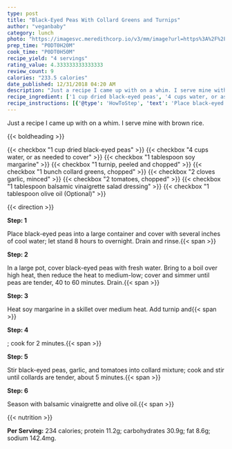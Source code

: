 ```yaml
---
type: post
title: "Black-Eyed Peas With Collard Greens and Turnips"
author: "veganbaby"
category: lunch
photo: "https://imagesvc.meredithcorp.io/v3/mm/image?url=https%3A%2F%2Fimages.media-allrecipes.com%2Fuserphotos%2F6204787.jpg"
prep_time: "P0DT0H20M"
cook_time: "P0DT0H50M"
recipe_yield: "4 servings"
rating_value: 4.333333333333333
review_count: 9
calories: "233.5 calories"
date_published: 12/31/2018 04:20 AM
description: "Just a recipe I came up with on a whim. I serve mine with brown rice."
recipe_ingredient: ['1 cup dried black-eyed peas', '4 cups water, or as needed to cover', '1 tablespoon soy margarine', '1 turnip, peeled and chopped', '1 bunch collard greens, chopped', '2 cloves garlic, minced', '2 tomatoes, chopped', '1 tablespoon balsamic vinaigrette salad dressing', '1 tablespoon olive oil']
recipe_instructions: [{'@type': 'HowToStep', 'text': 'Place black-eyed peas into a large container and cover with several inches of cool water; let stand 8 hours to overnight. Drain and rinse.\n'}, {'@type': 'HowToStep', 'text': 'In a large pot, cover black-eyed peas with fresh water. Bring to a boil over high heat, then reduce the heat to medium-low; cover and simmer until peas are tender, 40 to 60 minutes. Drain.\n'}, {'@type': 'HowToStep', 'text': 'Heat soy margarine in a skillet over medium heat. Add turnip and collard greens; cook for 2 minutes.\n'}, {'@type': 'HowToStep', 'text': 'Stir black-eyed peas, garlic, and tomatoes into collard mixture; cook and stir until collards are tender, about 5 minutes.\n'}, {'@type': 'HowToStep', 'text': 'Season with balsamic vinaigrette and olive oil.\n'}]
---
```


Just a recipe I came up with on a whim. I serve mine with brown rice. 

{{< boldheading >}}

{{< checkbox "1 cup dried black-eyed peas" >}}
{{< checkbox "4 cups water, or as needed to cover" >}}
{{< checkbox "1 tablespoon soy margarine" >}}
{{< checkbox "1  turnip, peeled and chopped" >}}
{{< checkbox "1 bunch collard greens, chopped" >}}
{{< checkbox "2 cloves garlic, minced" >}}
{{< checkbox "2  tomatoes, chopped" >}}
{{< checkbox "1 tablespoon balsamic vinaigrette salad dressing" >}}
{{< checkbox "1 tablespoon olive oil  (Optional)" >}}


{{< direction >}}

**Step: 1**

Place black-eyed peas into a large container and cover with several inches of cool water; let stand 8 hours to overnight. Drain and rinse.{{< span >}}

**Step: 2**

In a large pot, cover black-eyed peas with fresh water. Bring to a boil over high heat, then reduce the heat to medium-low; cover and simmer until peas are tender, 40 to 60 minutes. Drain.{{< span >}}

**Step: 3**

Heat soy margarine in a skillet over medium heat. Add turnip and{{< span >}}

**Step: 4**

; cook for 2 minutes.{{< span >}}

**Step: 5**

Stir black-eyed peas, garlic, and tomatoes into collard mixture; cook and stir until collards are tender, about 5 minutes.{{< span >}}

**Step: 6**

Season with balsamic vinaigrette and olive oil.{{< span >}}

{{< nutrition >}}

**Per Serving:** 234 calories; protein 11.2g; carbohydrates 30.9g; fat 8.6g; sodium 142.4mg.